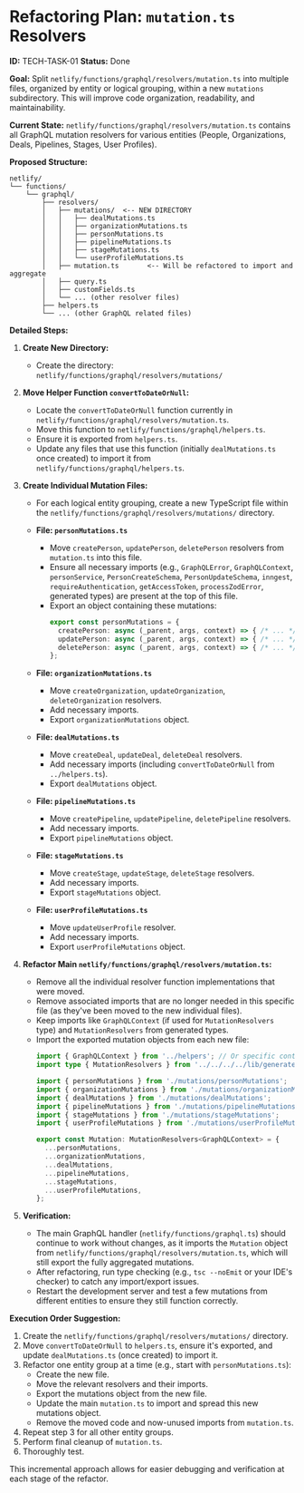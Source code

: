 # Refactoring Plan: `mutation.ts` Resolvers

**ID:** TECH-TASK-01
**Status:** Done

**Goal:** Split `netlify/functions/graphql/resolvers/mutation.ts` into multiple files, organized by entity or logical grouping, within a new `mutations` subdirectory. This will improve code organization, readability, and maintainability.

**Current State:** `netlify/functions/graphql/resolvers/mutation.ts` contains all GraphQL mutation resolvers for various entities (People, Organizations, Deals, Pipelines, Stages, User Profiles).

**Proposed Structure:**

```
netlify/
└── functions/
    └── graphql/
        ├── resolvers/
        │   ├── mutations/  <-- NEW DIRECTORY
        │   │   ├── dealMutations.ts
        │   │   ├── organizationMutations.ts
        │   │   ├── personMutations.ts
        │   │   ├── pipelineMutations.ts
        │   │   ├── stageMutations.ts
        │   │   └── userProfileMutations.ts
        │   ├── mutation.ts       <-- Will be refactored to import and aggregate
        │   ├── query.ts
        │   ├── customFields.ts
        │   └── ... (other resolver files)
        ├── helpers.ts
        └── ... (other GraphQL related files)
```

**Detailed Steps:**

1.  **Create New Directory:**
    *   Create the directory: `netlify/functions/graphql/resolvers/mutations/`

2.  **Move Helper Function `convertToDateOrNull`:**
    *   Locate the `convertToDateOrNull` function currently in `netlify/functions/graphql/resolvers/mutation.ts`.
    *   Move this function to `netlify/functions/graphql/helpers.ts`.
    *   Ensure it is exported from `helpers.ts`.
    *   Update any files that use this function (initially `dealMutations.ts` once created) to import it from `netlify/functions/graphql/helpers.ts`.

3.  **Create Individual Mutation Files:**
    *   For each logical entity grouping, create a new TypeScript file within the `netlify/functions/graphql/resolvers/mutations/` directory.

    *   **File: `personMutations.ts`**
        *   Move `createPerson`, `updatePerson`, `deletePerson` resolvers from `mutation.ts` into this file.
        *   Ensure all necessary imports (e.g., `GraphQLError`, `GraphQLContext`, `personService`, `PersonCreateSchema`, `PersonUpdateSchema`, `inngest`, `requireAuthentication`, `getAccessToken`, `processZodError`, generated types) are present at the top of this file.
        *   Export an object containing these mutations:
            ```typescript
            export const personMutations = {
              createPerson: async (_parent, args, context) => { /* ... */ },
              updatePerson: async (_parent, args, context) => { /* ... */ },
              deletePerson: async (_parent, args, context) => { /* ... */ },
            };
            ```

    *   **File: `organizationMutations.ts`**
        *   Move `createOrganization`, `updateOrganization`, `deleteOrganization` resolvers.
        *   Add necessary imports.
        *   Export `organizationMutations` object.

    *   **File: `dealMutations.ts`**
        *   Move `createDeal`, `updateDeal`, `deleteDeal` resolvers.
        *   Add necessary imports (including `convertToDateOrNull` from `../helpers.ts`).
        *   Export `dealMutations` object.

    *   **File: `pipelineMutations.ts`**
        *   Move `createPipeline`, `updatePipeline`, `deletePipeline` resolvers.
        *   Add necessary imports.
        *   Export `pipelineMutations` object.

    *   **File: `stageMutations.ts`**
        *   Move `createStage`, `updateStage`, `deleteStage` resolvers.
        *   Add necessary imports.
        *   Export `stageMutations` object.

    *   **File: `userProfileMutations.ts`**
        *   Move `updateUserProfile` resolver.
        *   Add necessary imports.
        *   Export `userProfileMutations` object.

4.  **Refactor Main `netlify/functions/graphql/resolvers/mutation.ts`:**
    *   Remove all the individual resolver function implementations that were moved.
    *   Remove associated imports that are no longer needed in this specific file (as they've been moved to the new individual files).
    *   Keep imports like `GraphQLContext` (if used for `MutationResolvers` type) and `MutationResolvers` from generated types.
    *   Import the exported mutation objects from each new file:
        ```typescript
        import { GraphQLContext } from '../helpers'; // Or specific context type
        import type { MutationResolvers } from '../../../../lib/generated/graphql';

        import { personMutations } from './mutations/personMutations';
        import { organizationMutations } from './mutations/organizationMutations';
        import { dealMutations } from './mutations/dealMutations';
        import { pipelineMutations } from './mutations/pipelineMutations';
        import { stageMutations } from './mutations/stageMutations';
        import { userProfileMutations } from './mutations/userProfileMutations';

        export const Mutation: MutationResolvers<GraphQLContext> = {
          ...personMutations,
          ...organizationMutations,
          ...dealMutations,
          ...pipelineMutations,
          ...stageMutations,
          ...userProfileMutations,
        };
        ```

5.  **Verification:**
    *   The main GraphQL handler (`netlify/functions/graphql.ts`) should continue to work without changes, as it imports the `Mutation` object from `netlify/functions/graphql/resolvers/mutation.ts`, which will still export the fully aggregated mutations.
    *   After refactoring, run type checking (e.g., `tsc --noEmit` or your IDE's checker) to catch any import/export issues.
    *   Restart the development server and test a few mutations from different entities to ensure they still function correctly.

**Execution Order Suggestion:**

1.  Create the `netlify/functions/graphql/resolvers/mutations/` directory.
2.  Move `convertToDateOrNull` to `helpers.ts`, ensure it's exported, and update `dealMutations.ts` (once created) to import it.
3.  Refactor one entity group at a time (e.g., start with `personMutations.ts`):
    *   Create the new file.
    *   Move the relevant resolvers and their imports.
    *   Export the mutations object from the new file.
    *   Update the main `mutation.ts` to import and spread this new mutations object.
    *   Remove the moved code and now-unused imports from `mutation.ts`.
4.  Repeat step 3 for all other entity groups.
5.  Perform final cleanup of `mutation.ts`.
6.  Thoroughly test.

This incremental approach allows for easier debugging and verification at each stage of the refactor. 